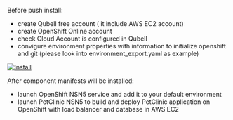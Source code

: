 Before push install:
- create Qubell free account ( it include AWS EC2 account)
- create OpenShift Online account
- check Cloud Account is configured in Qubell
- convigure environment properties with information to initialize openshift and git (please look into environment_export.yaml as example)

[![Install](https://raw.github.com/qubell-bazaar/component-skeleton/master/img/install.png)](https://express.qubell.com/applications/upload?metadataUrl=https://raw.githubusercontent.com/anton-haldin/collections/dev/meta_for_install.yaml)

After component manifests will be installed:
- launch OpenShift NSN5 service and add it to your default environment
- launch PetClinic NSN5 to build and deploy PetClinic application on OpenShift with load balancer and database in AWS EC2


